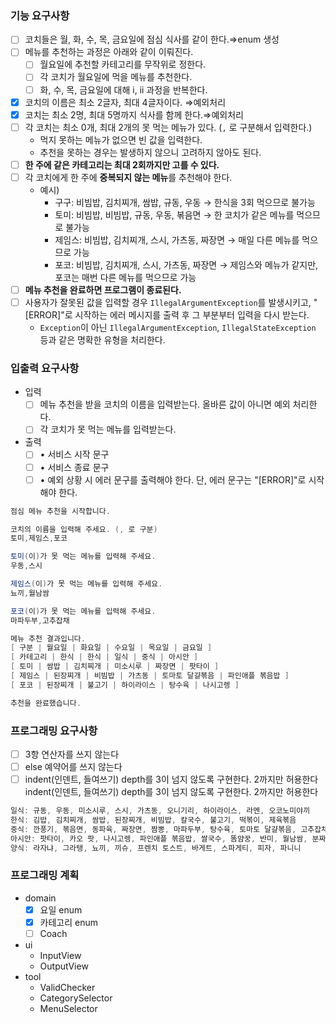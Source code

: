 ### 기능 요구사항

- [ ]  코치들은 월, 화, 수, 목, 금요일에 점심 식사를 같이 한다.⇒enum 생성
- [ ]  메뉴를 추천하는 과정은 아래와 같이 이뤄진다.
    - [ ]  월요일에 추천할 카테고리를 무작위로 정한다.
    - [ ]  각 코치가 월요일에 먹을 메뉴를 추천한다.
    - [ ]  화, 수, 목, 금요일에 대해 i, ii 과정을 반복한다.
- [x]  코치의 이름은 최소 2글자, 최대 4글자이다. ⇒예외처리
- [x]  코치는 최소 2명, 최대 5명까지 식사를 함께 한다.⇒예외처리
- [ ]  각 코치는 최소 0개, 최대 2개의 못 먹는 메뉴가 있다. (`,` 로 구분해서 입력한다.)
    - 먹지 못하는 메뉴가 없으면 빈 값을 입력한다.
    - 추천을 못하는 경우는 발생하지 않으니 고려하지 않아도 된다.
- [ ]  **한 주에 같은 카테고리는 최대 2회까지만 고를 수 있다.**
- [ ]  각 코치에게 한 주에 **중복되지 않는 메뉴**를 추천해야 한다.
    - 예시)
        - 구구: 비빔밥, 김치찌개, 쌈밥, 규동, 우동 → 한식을 3회 먹으므로 불가능
        - 토미: 비빔밥, 비빔밥, 규동, 우동, 볶음면 → 한 코치가 같은 메뉴를 먹으므로 불가능
        - 제임스: 비빔밥, 김치찌개, 스시, 가츠동, 짜장면 → 매일 다른 메뉴를 먹으므로 가능
        - 포코: 비빔밥, 김치찌개, 스시, 가츠동, 짜장면 → 제임스와 메뉴가 같지만, 포코는 매번 다른 메뉴를 먹으므로 가능
- [ ]  **메뉴 추천을 완료하면 프로그램이 종료된다.**
- [ ]  사용자가 잘못된 값을 입력할 경우 `IllegalArgumentException`를 발생시키고, "[ERROR]"로 시작하는 에러 메시지를 출력 후 그 부분부터 입력을
  다시 받는다.
    - `Exception`이 아닌 `IllegalArgumentException`,  `IllegalStateException` 등과 같은 명확한 유형을 처리한다.

### 입출력 요구사항

- 입력
    - [ ]  메뉴 추천을 받을 코치의 이름을 입력받는다. 올바른 값이 아니면 예외 처리한다.
    - [ ]  각 코치가 못 먹는 메뉴를 입력받는다.
- 출력
    - [ ]  • 서비스 시작 문구
    - [ ]  • 서비스 종료 문구
    - [ ]  • 예외 상황 시 에러 문구를 출력해야 한다. 단, 에러 문구는 "[ERROR]"로 시작해야 한다.

```csharp
점심 메뉴 추천을 시작합니다.

코치의 이름을 입력해 주세요. (, 로 구분)
토미,제임스,포코

토미(이)가 못 먹는 메뉴를 입력해 주세요.
우동,스시

제임스(이)가 못 먹는 메뉴를 입력해 주세요.
뇨끼,월남쌈

포코(이)가 못 먹는 메뉴를 입력해 주세요.
마파두부,고추잡채

메뉴 추천 결과입니다.
[ 구분 | 월요일 | 화요일 | 수요일 | 목요일 | 금요일 ]
[ 카테고리 | 한식 | 한식 | 일식 | 중식 | 아시안 ]
[ 토미 | 쌈밥 | 김치찌개 | 미소시루 | 짜장면 | 팟타이 ]
[ 제임스 | 된장찌개 | 비빔밥 | 가츠동 | 토마토 달걀볶음 | 파인애플 볶음밥 ]
[ 포코 | 된장찌개 | 불고기 | 하이라이스 | 탕수육 | 나시고렝 ]

추천을 완료했습니다.
```

### 프로그래밍 요구사항

- [ ]  3항 연산자를 쓰지 않는다
- [ ]  else 예약어를 쓰지 않는다
- [ ]  indent(인덴트, 들여쓰기) depth를 3이 넘지 않도록 구현한다. 2까지만 허용한다indent(인덴트, 들여쓰기) depth를 3이 넘지 않도록 구현한다.
  2까지만 허용한다

```csharp
일식: 규동, 우동, 미소시루, 스시, 가츠동, 오니기리, 하이라이스, 라멘, 오코노미야끼
한식: 김밥, 김치찌개, 쌈밥, 된장찌개, 비빔밥, 칼국수, 불고기, 떡볶이, 제육볶음
중식: 깐풍기, 볶음면, 동파육, 짜장면, 짬뽕, 마파두부, 탕수육, 토마토 달걀볶음, 고추잡채
아시안: 팟타이, 카오 팟, 나시고렝, 파인애플 볶음밥, 쌀국수, 똠얌꿍, 반미, 월남쌈, 분짜
양식: 라자냐, 그라탱, 뇨끼, 끼슈, 프렌치 토스트, 바게트, 스파게티, 피자, 파니니
```

### 프로그래밍 계획

- domain
    - [x] 요일 enum
    - [x] 카테고리 enum
    - [ ] Coach
- ui
    - InputView
    - OutputView
- tool
    - ValidChecker
    - CategorySelector
    - MenuSelector